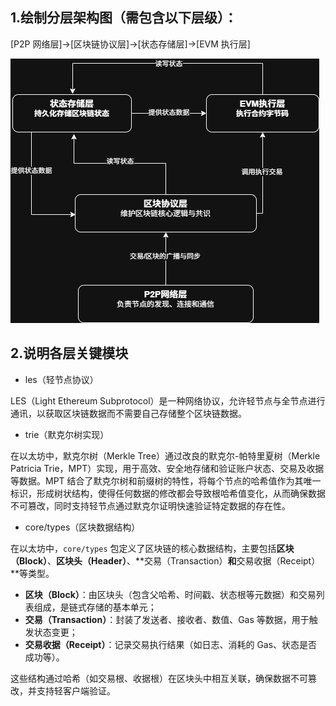 ## 1.绘制分层架构图（需包含以下层级）：

[P2P 网络层]->[区块链协议层]->[状态存储层]->[EVM 执行层]

![](static/分层架构图.png)

## 2.说明各层关键模块

- les（轻节点协议）

LES（Light Ethereum Subprotocol）是一种网络协议，允许轻节点与全节点进行通讯，以获取区块链数据而不需要自己存储整个区块链数据。

- trie（默克尔树实现）

在以太坊中，默克尔树（Merkle Tree）通过改良的默克尔-帕特里夏树（Merkle Patricia Trie，MPT）实现，用于高效、安全地存储和验证账户状态、交易及收据等数据。MPT 结合了默克尔树和前缀树的特性，将每个节点的哈希值作为其唯一标识，形成树状结构，使得任何数据的修改都会导致根哈希值变化，从而确保数据不可篡改，同时支持轻节点通过默克尔证明快速验证特定数据的存在性。

- core/types（区块数据结构）

在以太坊中，`core/types` 包定义了区块链的核心数据结构，主要包括**区块（Block）**、**区块头（Header）**、**交易（Transaction）**和**交易收据（Receipt）**等类型。

- **区块（Block）**：由区块头（包含父哈希、时间戳、状态根等元数据）和交易列表组成，是链式存储的基本单元；
- **交易（Transaction）**：封装了发送者、接收者、数值、Gas 等数据，用于触发状态变更；
- **交易收据（Receipt）**：记录交易执行结果（如日志、消耗的 Gas、状态是否成功等）。

这些结构通过哈希（如交易根、收据根）在区块头中相互关联，确保数据不可篡改，并支持轻客户端验证。
